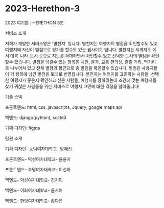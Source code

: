 # 2023-Herethon-3
2023 여기톤 : HERETHON 3조

서비스 소개

저희가 개발한 서비스명은 '별천지' 입니다. 별천지는 여행지의 별점을 확인할수도 있고 여행지에 자신이 별점으로 평가를 할수도 있는 웹사이트 입니다. 
별천지는 세계지도 에서 대륙-나라-도시 순으로 지도를 확대하면서 확인할수 있고 선택한 도시의 별점을 확인할수 있습니다.
별점을 남길수 있는 항목은 치안, 물가, 교통 편의성, 즐길 거리, 먹거리 로 나누어져 있고 전체 별점의 평균으로 총 별점을 확인할수 있습니다.
별점은 사용자들이 각 항목에 남긴 별점을 토대로 반영됩니다. 
별천지는 여행지를 고민하는 사람들, 선택한 여행지가 좋은지 확인하고 싶은 사람들, 여행지를 정하려는데 조건에 맞는 여행지를 찾기 귀찮은 사람들을 위한 서비스로
여행지 고민에 대한 걱정을 덜어줍니다!

기술 스택

프론트엔드:  html, css, javascripts, Jquery, google maps api

백엔드:  django(pyhton), sqlite3

기획·디자인: figma

팀원 소개

기획 디자인- 동덕여자대학교- 방혜진 

프론트엔드- 덕성여자대학교- 윤윤지

프론트엔드- 숙명여자대학교- 이선아

백엔드- 덕성여자대학교- 김지민

백엔드- 이화여자대학교- 윤서아

백엔드- 한양여자대학교- 황다은 
